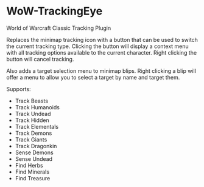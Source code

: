 # WoW-TrackingEye
World of Warcraft Classic Tracking Plugin

Replaces the minimap tracking icon with a button that can be used to switch the current tracking type. Clicking the button will display a context menu with all tracking options available to the current character. Right clicking the button will cancel tracking.

Also adds a target selection menu to minimap blips. Right clicking a blip will offer a menu to allow you to select a target by name and target them.

Supports:
* Track Beasts
* Track Humanoids
* Track Undead
* Track Hidden
* Track Elementals
* Track Demons
* Track Giants
* Track Dragonkin
* Sense Demons
* Sense Undead
* Find Herbs
* Find Minerals
* Find Treasure
